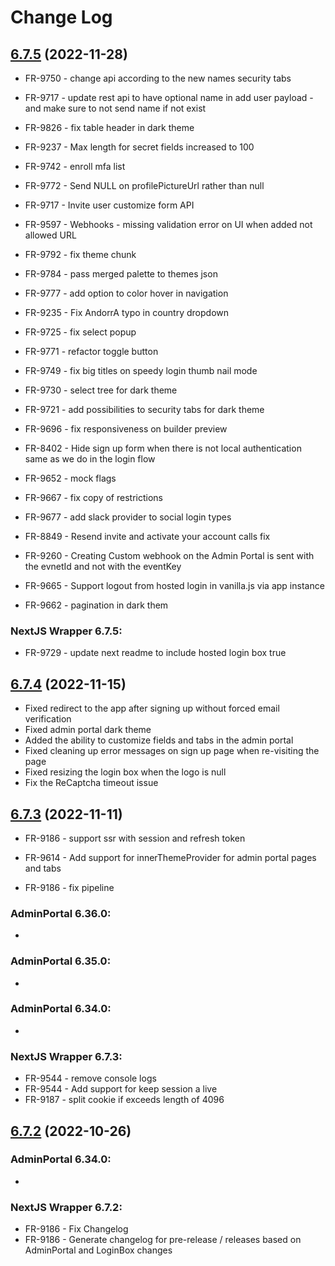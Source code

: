 # Change Log

## [6.7.5](https://github.com/frontegg/frontegg-nextjs/compare/v6.7.4...v6.7.5) (2022-11-28)

- FR-9750 - change api according to the new names security tabs
- FR-9717 - update rest api to have optional name in add user payload - and make sure to not send name if not exist
- FR-9826 - fix table header in dark theme
- FR-9237 - Max length for secret fields increased to 100 
- FR-9742 - enroll mfa list
- FR-9772 - Send NULL on profilePictureUrl rather than null
- FR-9717 - Invite user customize form API
- FR-9597 - Webhooks - missing validation error on UI when added not allowed URL
- FR-9792 - fix theme chunk
- FR-9784 - pass merged palette to themes json
- FR-9777 - add option to color hover in navigation
- FR-9235 - Fix AndorrA typo in country dropdown
- FR-9725 - fix select popup
- FR-9771 - refactor toggle button
- FR-9749 - fix big titles on speedy login thumb nail mode
- FR-9730 - select tree for dark theme
- FR-9721 - add possibilities to security tabs for dark theme
- FR-9696 - fix responsiveness on builder preview
- FR-8402 - Hide sign up form when there is not local authentication same as we do in the login flow
- FR-9652 - mock flags
- FR-9667 - fix copy of restrictions
- FR-9677 - add slack provider to social login types
- FR-8849 - Resend invite and activate your account calls fix
- FR-9260 - Creating Custom webhook on the Admin Portal is sent with the evnetId and not with the eventKey

- FR-9665 - Support logout from hosted login in vanilla.js via app instance
- FR-9662 - pagination in dark them

### NextJS Wrapper 6.7.5:
- FR-9729 - update next readme to include hosted login box true

## [6.7.4](https://github.com/frontegg/frontegg-nextjs/compare/v6.7.3...v6.7.4) (2022-11-15)

- Fixed redirect to the app after signing up without forced email verification
- Fixed admin portal dark theme
- Added the ability to customize fields and tabs in the admin portal
- Fixed cleaning up error messages on sign up page when re-visiting the page
- Fixed resizing the login box when the logo is null
- Fix the ReCaptcha timeout issue

## [6.7.3](https://github.com/frontegg/frontegg-nextjs/compare/v6.7.2...v6.7.3) (2022-11-11)

- FR-9186 - support ssr with session and refresh token
- FR-9614 - Add support for innerThemeProvider for admin portal pages and tabs

- FR-9186 - fix pipeline
### AdminPortal 6.36.0:
- 

### AdminPortal 6.35.0:
- 
### AdminPortal 6.34.0:
- 

### NextJS Wrapper 6.7.3:
- FR-9544 - remove console logs
- FR-9544 - Add support for keep session a live
- FR-9187 - split cookie if exceeds length of 4096

## [6.7.2](https://github.com/frontegg/frontegg-nextjs/compare/v6.7.1...v6.7.2) (2022-10-26)

### AdminPortal 6.34.0:
- 

### NextJS Wrapper 6.7.2:
- FR-9186 - Fix Changelog
- FR-9186 - Generate changelog for pre-release / releases based on AdminPortal and LoginBox changes

